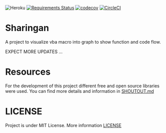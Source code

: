 ![Heroku](http://heroku-badge.herokuapp.com/?app=isharingan&style=flat)
 [![Requirements Status](https://requires.io/github/iAbdullahMughal/Sharingan/requirements.svg?branch=master)](https://requires.io/github/iAbdullahMughal/Sharingan/requirements/?branch=master)
[![codecov](https://codecov.io/gh/iAbdullahMughal/Sharingan/branch/master/graph/badge.svg)](https://codecov.io/gh/iAbdullahMughal/Sharingan)
[![CircleCI](https://circleci.com/gh/iAbdullahMughal/Sharingan.svg?style=svg)](https://circleci.com/gh/iAbdullahMughal/Sharingan)

# Sharingan
A project to visualize vba macro into graph to show function and code flow. 

EXPECT MORE UPDATES ...

# Resources
For the development of this project different free and open source libraries were used. You can find more details and 
information in [SHOUTOUT.md](./stuff/SHOUTOUT.md)

# LICENSE 
Project is under MIT License. More information [LICENSE](./stuff/LICENSE)